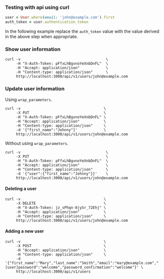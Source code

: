 ### Testing with api using curl

``` ruby
user = User.where(email: 'john@example.com').first
auth_token = user.authentication_token
```

In the following example replace the `auth_token` value with the value derived in the above step when appropriate.

### Show user information

```
curl -v                                       \
     -H "X-Auth-Token: pFfxLhBgvnoYeXnbDnFL"  \
     -H "Accept: application/json"            \
     -H "Content-type: application/json"      \
     http://localhost:3000/api/v1/users/john@example.com
```

### Update user information

Using `wrap_parameters`.

```
curl -v                                      \
     -X PUT                                  \
     -H "X-Auth-Token: pFfxLhBgvnoYeXnbDnFL" \
     -H "Accept: application/json"           \
     -H "Content-type: application/json"     \
     -d '{"first_name":"Johnny"}'            \
     http://localhost:3000/api/v1/users/john@example.com
```

Without using `wrap_parameters`.

```
curl -v                                       \
     -X PUT                                   \
     -H "X-Auth-Token: pFfxLhBgvnoYeXnbDnFL"  \
     -H "Accept: application/json"            \
     -H "Content-type: application/json"      \
     -d '{"user":{"first_name":"Johnny"}}'    \
     http://localhost:3000/api/v1/users/john@example.com
```

#### Deleting a user

```
curl -v                                      \
     -X DELETE                               \
     -H "X-Auth-Token: jz_sPhqn-8jySr_72Ehj" \
     -H "Accept: application/json"           \
     -H "Content-type: application/json"     \
     http://localhost:3000/api/v1/users/john@example.com
```

#### Adding a new user

```
curl -v                                      \
     -X POST                                 \
     -H "Accept: application/json"           \
     -H "Content-type: application/json"     \
     -d '{"first_name":"Mary","last_name":"Smith","email":"mary@example.com","[user]password":"welcome","password_confirmation":"welcome"}' \
     http://localhost:3000/api/v1/users
```
